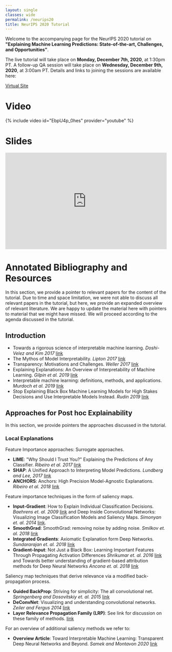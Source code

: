 ```yaml
---
layout: single
classes: wide
permalink: /neurips20
title: NeurIPS 2020 Tutorial
---
```


Welcome to the accompanying page for the NeurIPS 2020 tutorial on **"Explaining Machine Learning Predictions: State-of-the-art, Challenges, and Opportunities"**.

The live tutorial will take place on **Monday, December 7th, 2020**, at 1:30pm PT. A follow-up QA session will take place on **Wednesday, December 9th, 2020**, at 3:00am PT. Details and links to joining the sessions are available here:

<a class="btn btn--primary" href="https://neurips.cc/virtual/2020/public/tutorial_59e711d152de7bec7304a8c2ecaf9f0f.html">Virtual Site</a>



# Video

{% include video id="EbpU4p_0hes" provider="youtube" %}

<!-- <iframe width="560" height="315" src="https://www.youtube.com/embed/EbpU4p_0hes" frameborder="0" allow="accelerometer; autoplay; clipboard-write; encrypted-media; gyroscope; picture-in-picture" allowfullscreen></iframe> -->

# Slides

<div style="position: relative;    width: 100%;    padding-top: 60%;    overflow: hidden;">
    <iframe src="https://docs.google.com/presentation/d/e/2PACX-1vRXRfXCI_tuynZHD6wkoHO2TNh3WVPK1Q0IkEzWdHAtzm5jEEbMWbvS5eAvFeJuFS0IO01qLMGi7diT/embed?start=false&loop=false&delayms=3000" frameborder="0" width="640" height="389" allowfullscreen="true" mozallowfullscreen="true" webkitallowfullscreen="true" style="position: absolute;    top: 0;    left: 0;    width: 100%;    height: 100%;"></iframe>

</div>

# Annotated Bibliography and Resources
In this section, we provide a pointer to relevant papers for the content of the tutorial. Due to time and space limitation, we were not able to discuss all relevant papers in the tutorial, but here, we provide an expanded overview of relevant literature. We are happy to update the material here with pointers to material that we might have missed. We will proceed according to the agenda discussed in the tutorial.

## Introduction
- Towards a rigorous science of interpretable machine learning. *Doshi-Velez and Kim 2017* [link](https://arxiv.org/abs/1702.08608)
- The Mythos of Model Interpretability. *Lipton 2017* [link](https://arxiv.org/abs/1606.03490)
- Transparency: Motivations and Challenges. *Weller 2017* [link](https://arxiv.org/abs/1708.01870)
- Explaining Explanations: An Overview of Interpretability of Machine Learning. *Gilpin et al. 2019* [link](https://arxiv.org/abs/1806.00069)
- Interpretable machine learning: definitions, methods, and applications. *Murdoch et al. 2019* [link](https://arxiv.org/pdf/1901.04592v1.pdf)
- Stop Explaining Black Box Machine Learning Models for High Stakes Decisions and Use Interpretable Models Instead. *Rudin 2019* [link](https://www.nature.com/articles/s42256-019-0048-x)

## Approaches for Post hoc Explainability
In this section, we provide pointers the approaches discussed in the tutorial.

### Local Explanations
Feature Importance approaches: Surrogate approaches.
- **LIME**: "Why Should I Trust You?" Explaining the Predictions of Any Classifier. *Ribeiro et al. 2017* [link](https://arxiv.org/abs/1602.04938)
- **SHAP**: A Unified Approach to Interpreting Model Predictions. *Lundberg and Lee, 2017* [link](https://arxiv.org/abs/1705.07874)
- **ANCHORS**: Anchors: High Precision Model-Agnostic Explanations. *Ribeiro et al. 2018* [link](https://homes.cs.washington.edu/~marcotcr/aaai18.pdf)

Feature importance techniques in the form of saliency maps.
- **Input-Gradient**: How to Explain Individual Classification Decisions. *Baehrens et. al. 2009* [link](https://arxiv.org/abs/0912.1128) and Deep Inside Convolutional Networks: Visualizing Image Classification Models and Saliency Maps. *Simonyan et. al. 2014* [link](https://arxiv.org/abs/1312.6034).
- **SmoothGrad**: SmoothGrad: removing noise by adding noise. *Smilkov et. al. 2018* [link](https://arxiv.org/abs/1706.03825)
- **Integrated Gradients**: Axiomatic Explanation form Deep Networks. *Sundararajan et. al. 2018* [link](https://arxiv.org/abs/1703.01365)
- **Gradient-Input**: Not Just a Black Box: Learning Important Features Through Propagating Activation Differences *Shrikumar et. al. 2016* [link](https://arxiv.org/abs/1605.01713) and Towards better understanding of gradient-based attribution methods for Deep Neural Networks *Ancona et. al. 2018* [link](https://arxiv.org/abs/1711.06104)

Saliency map techniques that derive relevance via a modified back-propagation process.
- **Guided BackProp**: Striving for simplicity: The all convolutional net. *Springenberg and Dosovitskiy et. al. 2015* [link](https://arxiv.org/abs/1412.6806)
- **DeConvNet**: Visualizing and understanding convolutional networks. *Zeiler and Fergus 2014* [link](https://arxiv.org/abs/1311.2901)
- **Layer Relevance Propagation Family (LRP)**: See link for discussion on these family of methods. [link](http://heatmapping.org/)

For an overview of additional saliency methods we refer to:

- **Overview Article**: Toward Interpretable Machine Learning:
Transparent Deep Neural Networks and Beyond. *Samek and Montavon 2020* [link](https://arxiv.org/pdf/2003.07631.pdf)

